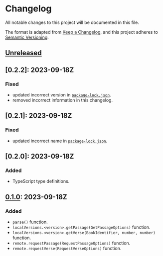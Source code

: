 # Changelog

All notable changes to this project will be documented in this file.

The format is adapted from [Keep a Changelog](https://keepachangelog.com/en/1.1.0/),
and this project adheres to [Semantic Versioning](https://semver.org/spec/v2.0.0.html).

## [Unreleased]

## [0.2.2]: 2023-09-18Z

### Fixed

- updated incorrect version in [`package-lock.json`](./package-lock.json).
- removed incorrect information in this changelog.

## [0.2.1]: 2023-09-18Z

### Fixed

- updated incorrect name in [`package-lock.json`](./package-lock.json).

## [0.2.0]: 2023-09-18Z

### Added

- TypeScript type definitions.

## [0.1.0]: 2023-09-18Z

### Added

- `parse()` function.
- `localVersions.<version>.getPassage(GetPassageOptions)` function.
- `localVersions.<version>.getVerse(BookIdentifier, number, number)` function.
- `remote.requestPassage(RequestPassageOptions)` function.
- `remote.requestVerse(RequestVerseOptions)` function.

[unreleased]: https://github.com/gimjb/bible-api-local/compare/latest...HEAD
[0.1.0]: https://github.com/gimjb/bible-api-local/compare/v0.0.0...v0.1.0
